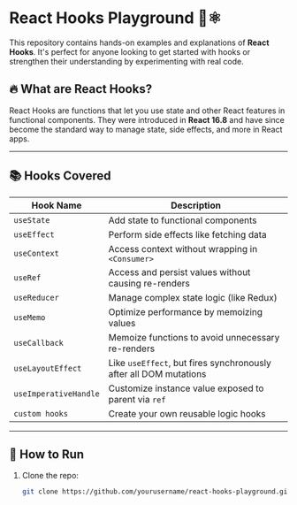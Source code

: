 # React Hooks Playground 🧠⚛️

This repository contains hands-on examples and explanations of **React Hooks**. It's perfect for anyone looking to get started with hooks or strengthen their understanding by experimenting with real code.

## 🔥 What are React Hooks?

React Hooks are functions that let you use state and other React features in functional components. They were introduced in **React 16.8** and have since become the standard way to manage state, side effects, and more in React apps.

---

## 📚 Hooks Covered

| Hook Name        | Description |
|------------------|-------------|
| `useState`       | Add state to functional components |
| `useEffect`      | Perform side effects like fetching data |
| `useContext`     | Access context without wrapping in `<Consumer>` |
| `useRef`         | Access and persist values without causing re-renders |
| `useReducer`     | Manage complex state logic (like Redux) |
| `useMemo`        | Optimize performance by memoizing values |
| `useCallback`    | Memoize functions to avoid unnecessary re-renders |
| `useLayoutEffect` | Like `useEffect`, but fires synchronously after all DOM mutations |
| `useImperativeHandle` | Customize instance value exposed to parent via `ref` |
| `custom hooks`   | Create your own reusable logic hooks |

---

## 🚀 How to Run

1. Clone the repo:
   ```bash
   git clone https://github.com/yourusername/react-hooks-playground.git
